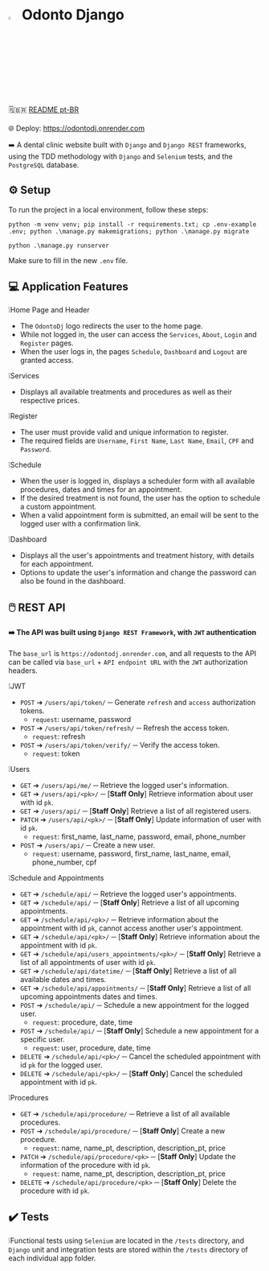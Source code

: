# <img src="https://raw.githubusercontent.com/xbandrade/odonto-django/main/base_static/global/img/favicon.ico" width="4%">  Odonto Django

🗒️🇧🇷 [README pt-BR](https://github.com/xbandrade/odonto-django/blob/main/README-pt-BR.md)

🌐  Deploy: https://odontodj.onrender.com


➡️ A dental clinic website built with `Django` and `Django REST` frameworks, using the TDD methodology with `Django` and `Selenium` tests, and the `PostgreSQL` database.

## ⚙️ Setup 
To run the project in a local environment, follow these steps:

```python -m venv venv; pip install -r requirements.txt; cp .env-example .env; python .\manage.py makemigrations; python .\manage.py migrate```

```python .\manage.py runserver```

Make sure to fill in the new `.env` file.

## 💻 Application Features

❕Home Page and Header
- The `OdontoDj` logo redirects the user to the home page. 
- While not logged in, the user can access the `Services`, `About`, `Login` and `Register` pages.
- When the user logs in, the pages `Schedule`, `Dashboard` and `Logout` are granted access. 

❕Services
- Displays all available treatments and procedures as well as their respective prices. 

❕Register
- The user must provide valid and unique information to register.
- The required fields are `Username`, `First Name`, `Last Name`, `Email`, `CPF` and `Password`.

❕Schedule
- When the user is logged in, displays a scheduler form with all available procedures, dates and times for an appointment.
- If the desired treatment is not found, the user has the option to schedule a custom appointment.
- When a valid appointment form is submitted, an email will be sent to the logged user with a confirmation link.

❕Dashboard
- Displays all the user's appointments and treatment history, with details for each appointment.
- Options to update the user's information and change the password can also be found in the dashboard.

## 🖱️ REST API
#### ➡️ The API was built using `Django REST Framework`, with `JWT` authentication
The `base_url` is `https://odontodj.onrender.com`, and all requests to the API can be called via `base_url` + `API endpoint URL` with the `JWT` authorization headers.

❕JWT
- `POST` ➔ `/users/api/token/` ─ Generate `refresh` and `access` authorization tokens.
  - `request`: username, password
- `POST` ➔ `/users/api/token/refresh/` ─ Refresh the access token.
  - `request`: refresh
- `POST` ➔ `/users/api/token/verify/` ─ Verify the access token.
  - `request`: token

❕Users
- `GET` ➔ `/users/api/me/` ─ Retrieve the logged user's information.
- `GET` ➔ `/users/api/<pk>/` ─ [**Staff Only**] Retrieve information about user with id `pk`.
- `GET` ➔ `/users/api/` ─ [**Staff Only**] Retrieve a list of all registered users.
- `PATCH` ➔ `/users/api/<pk>/` ─ [**Staff Only**] Update information of user with id `pk`.
  - `request`: first_name, last_name, password, email, phone_number
- `POST` ➔ `/users/api/` ─ Create a new user.
  - `request`: username, password, first_name, last_name, email, phone_number, cpf
  
❕Schedule and Appointments
- `GET` ➔ `/schedule/api/` ─ Retrieve the logged user's appointments.
- `GET` ➔ `/schedule/api/` ─ [**Staff Only**] Retrieve a list of all upcoming appointments.
- `GET` ➔ `/schedule/api/<pk>/` ─ Retrieve information about the appointment with id `pk`, cannot access another user's appointment.
- `GET` ➔ `/schedule/api/<pk>/` ─ [**Staff Only**] Retrieve information about the appointment with id `pk`.
- `GET` ➔ `/schedule/api/users_appointments/<pk>/` ─ [**Staff Only**] Retrieve a list of all appointments of user with id `pk`.
- `GET` ➔ `/schedule/api/datetime/` ─ [**Staff Only**] Retrieve a list of all available dates and times.
- `GET` ➔ `/schedule/api/appointments/` ─ [**Staff Only**] Retrieve a list of all upcoming appointments dates and times.
- `POST` ➔ `/schedule/api/` ─ Schedule a new appointment for the logged user.
  - `request`: procedure, date, time
- `POST` ➔ `/schedule/api/` ─ [**Staff Only**] Schedule a new appointment for a specific user.
  - `request`: user, procedure, date, time
- `DELETE` ➔ `/schedule/api/<pk>/` ─ Cancel the scheduled appointment with id `pk` for the logged user.
- `DELETE` ➔ `/schedule/api/<pk>/` ─ [**Staff Only**] Cancel the scheduled appointment with id `pk`.


❕Procedures
- `GET` ➔ `/schedule/api/procedure/` ─ Retrieve a list of all available procedures.
- `POST` ➔ `/schedule/api/procedure/` ─ [**Staff Only**] Create a new procedure.
  - `request`: name, name_pt, description, description_pt, price
- `PATCH` ➔ `/schedule/api/procedure/<pk>` ─ [**Staff Only**] Update the information of the procedure with id `pk`.
  - `request`: name, name_pt, description, description_pt, price
- `DELETE` ➔ `/schedule/api/procedure/<pk>` ─ [**Staff Only**] Delete the procedure with id `pk`.


## ✔️ Tests
❕Functional tests using `Selenium` are located in the `/tests` directory, and `Django` unit and integration tests are stored within the `/tests` directory of each individual app folder.
